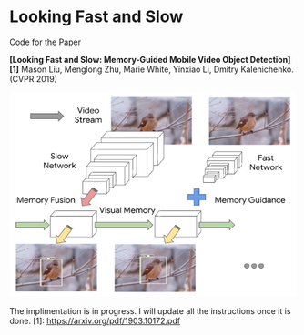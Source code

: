 Looking Fast and Slow
========================================

Code for the Paper

**[Looking Fast and Slow: Memory-Guided Mobile Video Object Detection][1]**
Mason Liu, Menglong Zhu, Marie White, Yinxiao Li, Dmitry Kalenichenko. (CVPR 2019)

<p align="center">
  <img src="Interleaved_Intro.png" width=640 height=360>
</p>


The implimentation is in progress. I will update all the instructions once it is done.
[1]: https://arxiv.org/pdf/1903.10172.pdf

